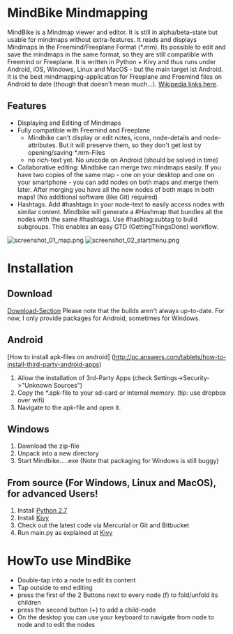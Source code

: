 # MindBike Mindmapping

MindBike is a Mindmap viewer and editor. It is still in alpha/beta-state but usable for mindmaps without extra-features.  It reads and displays Mindmaps in the Freemind/Freeplane Format (*.mm). Its possible to edit and save the mindmaps in the same format, so they are still compatible with Freemind or Freeplane. It is written in Python + Kivy and thus runs under Android, iOS, Windows, Linux and MacOS - but the main target ist Android. It is the best mindmapping-application for Freeplane and Freemind files on Android to date (though that doesn't mean much...). [Wikipedia links here](https://de.wikipedia.org/wiki/FreePlane).


## Features ##
 * Displaying and Editing of Mindmaps
 * Fully compatible with Freemind and Freeplane
   * Mindbike can't display or edit notes, icons, node-details and node-attributes. But it will preserve them, so they don't get lost by opening/saving *.mm-Files
   * no rich-text yet. No unicode on Android (should be solved in time)
 * Collaborative editing: Mindbike can merge two mindmaps easily. If you have two copies of the same map - one on your desktop and one on your smartphone - you can add nodes on both maps and merge them later. After merging you have all the new nodes of both maps in both maps! (No additional software (like Git) required)
 * Hashtags. Add #hashtags in your node-text to easily access nodes with similar content. Mindbike will generate a #Hashmap that bundles all the nodes with the same #hashtags. Use #hashtag:subtag to build subgroups. This enables an easy GTD (GettingThingsDone) workflow.


![screenshot_01_map.png](https://bitbucket.org/repo/Ee5dqy/images/3641041378-screenshot_01_map.png)
![screenshot_02_startmenu.png](https://bitbucket.org/repo/Ee5dqy/images/821495443-screenshot_02_startmenu.png)


# Installation
## Download ##
[Download-Section](https://bitbucket.org/tomthe/mindbike-mindmapping/downloads)
Please note that the builds aren't always up-to-date. For now, I only provide packages for Android, sometimes for Windows.
## Android
[How to install apk-files on android] (http://pc.answers.com/tablets/how-to-install-third-party-android-apps)
1. Allow the installation of 3rd-Party Apps (check Settings->Security->"Unknown Sources")
2. Copy the *.apk-file to your sd-card or internal memory. (tip: use dropbox over wifi)
3. Navigate to the apk-file and open it.

## Windows
1. Download the zip-file
2. Unpack into a new directory
3. Start Mindbike.....exe
(Note that packaging for Windows is still buggy)

## From source (For Windows, Linux and MacOS), for advanced Users! #
1. Install [Python 2.7](https://www.python.org/downloads/)
2. Install [Kivy](http://kivy.org/#download)
3. Check out the latest code via Mercurial or Git and Bitbucket
4. Run main.py as explained at [Kivy](http://kivy.org/#download)

# HowTo use MindBike
+ Double-tap into a node to edit its content
+ ﻿Tap outside to end editing
+ press the first of the 2 Buttons next to every node (f) to fold/unfold its children
+ press the second button (+) to add a child-node
+ On the desktop you can use your keyboard to navigate from node to node and to edit the nodes